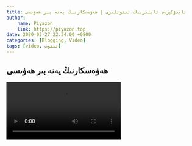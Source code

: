 ```yaml
---
title: ئابدۇكېرەم ئابلىزنىڭ ئىتوتلىرى | ھەۋەسكارنىڭ يەنە بىر ھەۋىسى
author:
    name: Piyazon
    link: https://piyazon.top
date: 2020-03-27 22:34:00 +0800
categories: [Blogging, Video]
tags: [video, ئىتوت]
---
```


<style>
  @import url(/assets/css/uyghur.css);
</style>



<!-- 4 -->
<h2 class="sub-title">
  ھەۋەسكارنىڭ يەنە بىر ھەۋىسى
</h2>
<video id="player4" playsinline controls
  data-poster="https://git.lug.ustc.edu.cn/flame3/images/-/raw/main/old-salon/abdu/0-3.jpg"
  wxv="wxv_1267655505183473665" src="">
  <source src="" type="video/mp4" class="p4s3" size="480" />
</video>
<script>
  $.getJSON('https://api.allorigins.win/get?url=' + encodeURIComponent('http://mp.weixin.qq.com/mp/videoplayer?action=get_mp_video_play_url&vid=' + $("#player4").attr("wxv")), function (data) {
    const respon = jQuery.parseJSON(data.contents);
    const biaoqing = respon['url_info'][0]['url'].slice(0, 4) + "s" + respon['url_info'][0]['url'].slice(4);
    $("#player4").attr("src", biaoqing);
    $(".p4s3").attr("src", biaoqing);
  });
</script>
<!-- Plyr Video Player -->
<script src="/assets/js/plyr/plyr.js"></script>
<script>
  const player4 = new Plyr("#player4", {
    fullscreen: { enabled: true, fallback: true, iosNative: true, container: null },
    speed: { selected: 1, options: [0.5, 0.75, 1, 1.25, 1.5] },
  });
</script>
